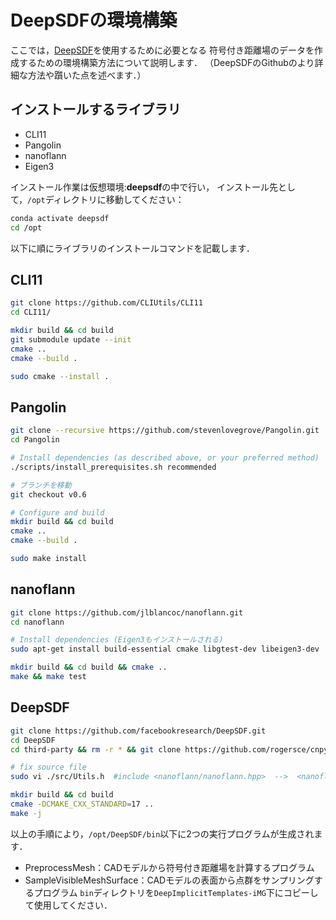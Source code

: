
# DeepSDFの環境構築
ここでは，[DeepSDF](https://github.com/facebookresearch/DeepSDF)を使用するために必要となる
符号付き距離場のデータを作成するための環境構築方法について説明します．
（DeepSDFのGithubのより詳細な方法や躓いた点を述べます．）


## インストールするライブラリ
* CLI11
* Pangolin
* nanoflann
* Eigen3

インストール作業は仮想環境:**deepsdf**の中で行い，
インストール先として，`/opt`ディレクトリに移動してください：
```bash
conda activate deepsdf
cd /opt
```

以下に順にライブラリのインストールコマンドを記載します．


## CLI11
```bash
git clone https://github.com/CLIUtils/CLI11
cd CLI11/

mkdir build && cd build
git submodule update --init
cmake ..
cmake --build .

sudo cmake --install .
```


## Pangolin
```bash
git clone --recursive https://github.com/stevenlovegrove/Pangolin.git
cd Pangolin

# Install dependencies (as described above, or your preferred method)
./scripts/install_prerequisites.sh recommended

# ブランチを移動
git checkout v0.6

# Configure and build
mkdir build && cd build
cmake ..
cmake --build .

sudo make install
```


## nanoflann
```bash
git clone https://github.com/jlblancoc/nanoflann.git
cd nanoflann

# Install dependencies (Eigen3もインストールされる)
sudo apt-get install build-essential cmake libgtest-dev libeigen3-dev

mkdir build && cd build && cmake ..
make && make test
```


## DeepSDF
```bash
git clone https://github.com/facebookresearch/DeepSDF.git
cd DeepSDF
cd third-party && rm -r * && git clone https://github.com/rogersce/cnpy.git && cd ..

# fix source file
sudo vi ./src/Utils.h  #include <nanoflann/nanoflann.hpp>  -->  <nanoflann.hpp>

mkdir build && cd build
cmake -DCMAKE_CXX_STANDARD=17 ..
make -j
```

以上の手順により，`/opt/DeepSDF/bin`以下に2つの実行プログラムが生成されます．
* PreprocessMesh：CADモデルから符号付き距離場を計算するプログラム
* SampleVisibleMeshSurface：CADモデルの表面から点群をサンプリングするプログラム
`bin`ディレクトリを`DeepImplicitTemplates-iMG`下にコピーして使用してください．
